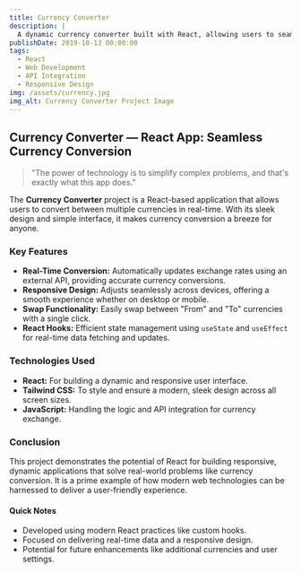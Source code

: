 ```yaml
---
title: Currency Converter 
description: |
  A dynamic currency converter built with React, allowing users to seamlessly convert between various currencies in real-time. The project showcases modern web development practices using React hooks and external API integration for accurate exchange rates.
publishDate: 2019-10-13 00:00:00
tags:
  - React
  - Web Development
  - API Integration
  - Responsive Design
img: /assets/currency.jpg
img_alt: Currency Converter Project Image
---
```


## Currency Converter — React App: Seamless Currency Conversion

> "The power of technology is to simplify complex problems, and that's exactly what this app does."

The **Currency Converter** project is a React-based application that allows users to convert between multiple currencies in real-time. With its sleek design and simple interface, it makes currency conversion a breeze for anyone. 
### Key Features

- **Real-Time Conversion:** Automatically updates exchange rates using an external API, providing accurate currency conversions.
- **Responsive Design:** Adjusts seamlessly across devices, offering a smooth experience whether on desktop or mobile.
- **Swap Functionality:** Easily swap between "From" and "To" currencies with a single click.
- **React Hooks:** Efficient state management using `useState` and `useEffect` for real-time data fetching and updates.
  
### Technologies Used

- **React:** For building a dynamic and responsive user interface.
- **Tailwind CSS:** To style and ensure a modern, sleek design across all screen sizes.
- **JavaScript:** Handling the logic and API integration for currency exchange.
  


### Conclusion

This project demonstrates the potential of React for building responsive, dynamic applications that solve real-world problems like currency conversion. It is a prime example of how modern web technologies can be harnessed to deliver a user-friendly experience.

#### Quick Notes

- Developed using modern React practices like custom hooks.
- Focused on delivering real-time data and a responsive design.
- Potential for future enhancements like additional currencies and user settings.
